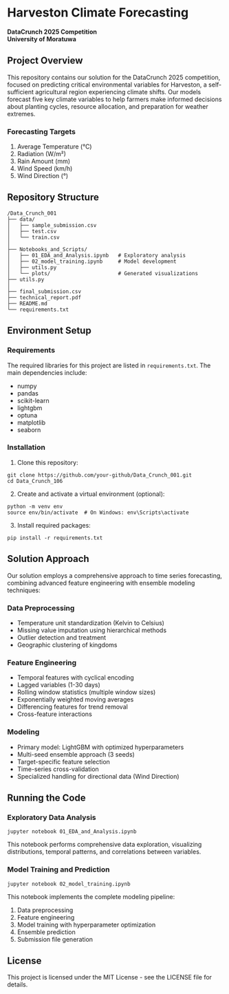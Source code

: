 # Harveston Climate Forecasting

**DataCrunch 2025 Competition**  
**University of Moratuwa**

## Project Overview

This repository contains our solution for the DataCrunch 2025 competition, focused on predicting critical environmental variables for Harveston, a self-sufficient agricultural region experiencing climate shifts. Our models forecast five key climate variables to help farmers make informed decisions about planting cycles, resource allocation, and preparation for weather extremes.

### Forecasting Targets

1. Average Temperature (°C)
2. Radiation (W/m²)
3. Rain Amount (mm)
4. Wind Speed (km/h)
5. Wind Direction (°)

## Repository Structure

```
/Data_Crunch_001
├── data/                           
│   ├── sample_submission.csv       
│   ├── test.csv                    
│   └── train.csv                   
│
├── Notebooks_and_Scripts/
│   ├── 01_EDA_and_Analysis.ipynb   # Exploratory analysis
│   ├── 02_model_training.ipynb     # Model development
│   ├── utils.py
│   └── plots/                      # Generated visualizations
├── utils.py
│
├── final_submission.csv            
├── technical_report.pdf            
├── README.md                      
└── requirements.txt                                
```

## Environment Setup

### Requirements

The required libraries for this project are listed in `requirements.txt`. The main dependencies include:

- numpy
- pandas
- scikit-learn
- lightgbm
- optuna
- matplotlib
- seaborn

### Installation

1. Clone this repository:
```
git clone https://github.com/your-github/Data_Crunch_001.git
cd Data_Crunch_106
```

2. Create and activate a virtual environment (optional):
```
python -m venv env
source env/bin/activate  # On Windows: env\Scripts\activate
```

3. Install required packages:
```
pip install -r requirements.txt
```

## Solution Approach

Our solution employs a comprehensive approach to time series forecasting, combining advanced feature engineering with ensemble modeling techniques:

### Data Preprocessing
- Temperature unit standardization (Kelvin to Celsius)
- Missing value imputation using hierarchical methods
- Outlier detection and treatment
- Geographic clustering of kingdoms

### Feature Engineering
- Temporal features with cyclical encoding
- Lagged variables (1-30 days)
- Rolling window statistics (multiple window sizes)
- Exponentially weighted moving averages
- Differencing features for trend removal
- Cross-feature interactions

### Modeling
- Primary model: LightGBM with optimized hyperparameters
- Multi-seed ensemble approach (3 seeds)
- Target-specific feature selection
- Time-series cross-validation
- Specialized handling for directional data (Wind Direction)

## Running the Code

### Exploratory Data Analysis

```
jupyter notebook 01_EDA_and_Analysis.ipynb
```

This notebook performs comprehensive data exploration, visualizing distributions, temporal patterns, and correlations between variables.

### Model Training and Prediction

```
jupyter notebook 02_model_training.ipynb
```

This notebook implements the complete modeling pipeline:
1. Data preprocessing
2. Feature engineering
3. Model training with hyperparameter optimization
4. Ensemble prediction
5. Submission file generation

## License

This project is licensed under the MIT License - see the LICENSE file for details.

